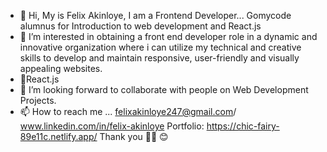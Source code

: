 - 👋 Hi, My is Felix Akinloye, I am a Frontend Developer...
 Gomycode alumnus for Introduction to web development and React.js
- 👀 I’m interested in obtaining a front end developer role in a dynamic and innovative organization where i can utilize my technical and creative skills to develop and maintain responsive, user-friendly and visually appealing websites. 
- 🌱React.js
- 💞️ I’m looking forward to collaborate with people on Web Development Projects.
- 📫 How to reach me ... felixakinloye247@gmail.com/ www.linkedin.com/in/felix-akinloye
Portfolio: https://chic-fairy-89e11c.netlify.app/ Thank you 🙏🏾 😊
<!---
flexzy2011/flexzy2011 is a ✨ special ✨ repository because its `README.md` (this file) appears on your GitHub profile.

